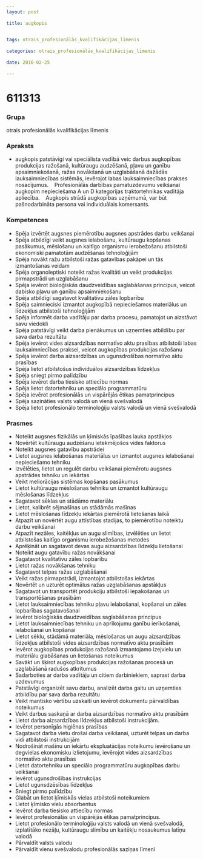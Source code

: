 ```yaml
---
layout: post
    
title: augkopis

    
tags: otrais_profesionālās_kvalifikācijas_līmenis
    
categories: otrais_profesionālās_kvalifikācijas_līmenis
    
date: 2016-02-25
    
---
```

# 611313

### Grupa
otrais profesionālās kvalifikācijas līmenis


### Apraksts

*  augkopis patstāvīgi vai speciālista vadībā veic darbus augkopības produkcijas ražošanā, kultūraugu audzēšanā, pļavu un ganību apsaimniekošanā, ražas novākšanā un uzglabāšanā dažādās lauksaimniecības sistēmās, ievērojot labas lauksaimniecības prakses nosacījumus.     Profesionālās darbības pamatuzdevumu veikšanai augkopim nepieciešama A un D kategorijas traktortehnikas vadītāja apliecība.     Augkopis strādā augkopības uzņēmumā, var būt pašnodarbināta persona vai individuālais komersants.

### Kompetences

* Spēja izvērtēt augsnes piemērotību augsnes apstrādes darbu veikšanai
* Spēja atbildīgi veikt augsnes ielabošanu, kultūraugu kopšanas pasākumus, mēslošanu un kaitīgo organismu ierobežošanu atbilstoši ekonomiski pamatotām audzēšanas tehnoloģijām
* Spēja novākt ražu atbilstoši ražas gatavības pakāpei un tās izmantošanas veidam
* Spēja organoleptiski noteikt ražas kvalitāti un veikt produkcijas pirmapstrādi un uzglabāšanu
* Spēja ievērot bioloģiskās daudzveidības saglabāšanas principus, veicot dabisko pļavu un ganību apsaimniekošanu
* Spēja atbildīgi sagatavot kvalitatīvu zāles lopbarību
* Spēja saimnieciski izmantot augkopībā nepieciešamos materiālus un līdzekļus atbilstoši tehnoloģijām
* Spēja informēt darba vadītāju par darba procesu, pamatojot un aizstāvot savu viedokli
* Spēja patstāvīgi veikt darba pienākumus un uzņemties atbildību par sava darba rezultātu
* Spēja ievērot vides aizsardzības normatīvo aktu prasības atbilstoši labas lauksaimniecības praksei, veicot augkopības produkcijas ražošanu
* Spēja ievērot darba aizsardzības un ugunsdrošības normatīvo aktu prasības
* Spēja lietot atbilstošus individuālos aizsardzības līdzekļus
* Spēja sniegt pirmo palīdzību
* Spēja ievērot darba tiesisko attiecību normas
* Spēja lietot datortehniku un speciālo programmatūru
* Spēja ievērot profesionālās un vispārējās ētikas pamatprincipus
* Spēja sazināties valsts valodā un vienā svešvalodā
* Spēja lietot profesionālo terminoloģiju valsts valodā un vienā svešvalodā

### Prasmes 
* Noteikt augsnes fizikālās un ķīmiskās īpašības lauka apstākļos
* Novērtēt kultūraugu audzēšanu ietekmējošos vides faktorus
* Noteikt augsnes gatavību apstrādei
* Lietot augsnes ielabošanas materiālus un izmantot augsnes ielabošanai nepieciešamo tehniku
* Izvēlēties, lietot un regulēt darbu veikšanai piemērotu augsnes apstrādes tehniku un iekārtas
* Veikt meliorācijas sistēmas kopšanas pasākumus
* Lietot kultūraugu mēslošanas tehniku un izmantot kultūraugu mēslošanas līdzekļus
* Sagatavot sēklas un stādāmo materiālu
* Lietot, kalibrēt sējmašīnas un stādāmās mašīnas
* Lietot mēslošanas līdzekļu iekārtas piemērotā lietošanas laikā
* Atpazīt un novērtēt augu attīstības stadijas, to piemērotību noteiktu darbu veikšanai
* Atpazīt nezāles, kaitēkļus un augu slimības, izvēlēties un lietot atbilstošas kaitīgo organismu ierobežošanas metodes
* Aprēķināt un sagatavot devas augu aizsardzības līdzekļu lietošanai
* Noteikt augu gatavību ražas novākšanai
* Sagatavot kvalitatīvu zāles lopbarību
* Lietot ražas novākšanas tehniku
* Sagatavot telpas ražas uzglabāšanai
* Veikt ražas pirmapstrādi, izmantojot atbilstošas iekārtas
* Novērtēt un uzturēt optimālus ražas uzglabāšanas apstākļus
* Sagatavot un transportēt produkciju atbilstoši iepakošanas un transportēšanas prasībām
* Lietot lauksaimniecības tehniku pļavu ielabošanai, kopšanai un zāles lopbarības sagatavošanai
* Ievērot bioloģiskās daudzveidības saglabāšanas principus
* Lietot lauksaimniecības tehniku un aprīkojumu ganību ierīkošanai, ielabošanai un kopšanai
* Lietot sēklu, stādāmā materiāla, mēslošanas un augu aizsardzības līdzekļus atbilstoši vides aizsardzības normatīvo aktu prasībām
* Ievērot augkopības produkcijas ražošanā izmantojamo izejvielu un materiālu glabāšanas un lietošanas noteikumus
* Savākt un šķirot augkopības produkcijas ražošanas procesā un uzglabāšanā radušos atkritumus
* Sadarboties ar darba vadītāju un citiem darbiniekiem, saprast darba uzdevumus
* Patstāvīgi organizēt savu darbu, analizēt darba gaitu un uzņemties atbildību par sava darba rezultātu
* Veikt mantisko vērtību uzskaiti un ievērot dokumentu pārvaldības noteikumus
* Veikt darbus saskaņā ar darba aizsardzības normatīvo aktu prasībām
* Lietot darba aizsardzības līdzekļus atbilstoši instrukcijām.
*  Ievērot personīgās higiēnas prasības
* Sagatavot darba vietu drošai darba veikšanai, uzturēt telpas un darba vidi atbilstoši instrukcijām
* Nodrošināt mašīnu un iekārtu ekspluatācijas noteikumu ievērošanu un degvielas ekonomisku izlietojumu, ievērojot vides aizsardzības normatīvo aktu prasības
* Lietot datortehniku un speciālo programmatūru augkopības darbu veikšanai
* Ievērot ugunsdrošības instrukcijas
* Lietot ugunsdzēsības līdzekļus
* Sniegt pirmo palīdzību
* Glabāt un lietot ķīmiskās vielas atbilstoši noteikumiem
* Lietot ķīmisko vielu absorbentus
* Ievērot darba tiesisko attiecību normas
* Ievērot profesionālās un vispārējās ētikas pamatprincipus.
*  Lietot profesionālo terminoloģiju valsts valodā un vienā svešvalodā, izplatītāko nezāļu, kultūraugu slimību un kaitēkļu nosaukumus latīņu valodā
* Pārvaldīt valsts valodu
* Pārvaldīt vienu svešvalodu profesionālās saziņas līmenī